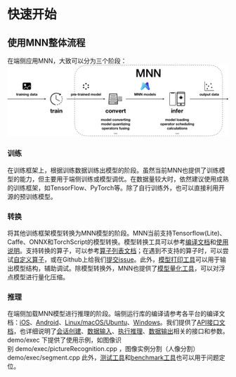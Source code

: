 # 快速开始

## 使用MNN整体流程
在端侧应用MNN，大致可以分为三个阶段：
![concept.png](../_static/images/start/concept.png)
### 训练
在训练框架上，根据训练数据训练出模型的阶段。虽然当前MNN也提供了训练模型的能力，但主要用于端侧训练或模型调优。在数据量较大时，依然建议使用成熟的训练框架，如TensorFlow、PyTorch等。除了自行训练外，也可以直接利用开源的预训练模型。
### 转换
将其他训练框架模型转换为MNN模型的阶段。MNN当前支持Tensorflow(Lite)、Caffe、ONNX和TorchScript的模型转换。模型转换工具可以参考[编译文档](cvrt_linux)和[使用说明](model_convert)。支持转换的算子，可以参考[算子列表文档](../en/ops)；在遇到不支持的算子时，可以尝试[自定义算子](customize_op)，或在Github上给我们[提交issue](https://github.com/alibaba/MNN/issues/74)。此外，[模型打印工具](model_dump)可以用于输出模型结构，辅助调试。除模型转换外，MNN也提供了[模型量化工具](tool_quantize)，可以对浮点模型进行量化压缩。
### 推理
在端侧加载MNN模型进行推理的阶段。端侧运行库的编译请参考各平台的编译文档：[iOS](build_ios)、[Android](build_android)、[Linux/macOS/Ubuntu](build_linux)、[Windows](build_windows)。我们提供了[API接口文档](https://github.com/alibaba/MNN/tree/master/doc/API)，也详细说明了[会话创建](create_session)、[数据输入](input)、[执行推理](run_session)、[数据输出](output)相关的接口和参数。demo/exec 下提供了使用示例，如图像识别 demo/exec/pictureRecognition.cpp ，图像实例分割（人像分割）demo/exec/segment.cpp
此外，[测试工具](tool_test)和[benchmark工具](tool_benchmark)也可以用于问题定位。